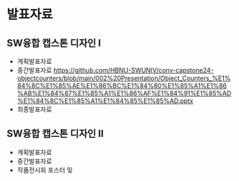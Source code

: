 # 발표자료
## SW융합 캡스톤 디자인 I
  - 계획발표자료
  - 중간발표자료
    https://github.com/HBNU-SWUNIV/conv-capstone24-objectcounters/blob/main/002%20Presentation/Object_Counters_%E1%84%8C%E1%85%AE%E1%86%BC%E1%84%80%E1%85%A1%E1%86%AB%E1%84%87%E1%85%A1%E1%86%AF%E1%84%91%E1%85%AD%E1%84%8C%E1%85%A1%E1%84%85%E1%85%AD.pptx
  - 최종발표자료
  
## SW융합 캡스톤 디자인 II
  - 계획발표자료
  - 중간발표자료
  - 작품전시회 포스터 및 

